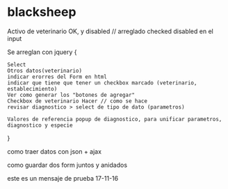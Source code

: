 # blacksheep


Activo de veterinario OK, y disabled  // arreglado checked disabled en el input


Se arreglan con jquery {

	Select
	Otros datos(veterinario)
	indicar erorres del Form en html 
	indicar que tiene que tener un checkbox marcado (veterinario, establecimiento)
	Ver como generar los "botones de agregar"
	Checkbox de veterinario Hacer // como se hace
	revisar diagnostico > select de tipo de dato (parametros)

	Valores de referencia popup de diagnostico, para unificar parametros, diagnostico y especie
}





como traer datos con json + ajax

como guardar dos form juntos y anidados





este es un mensaje de prueba
17-11-16
